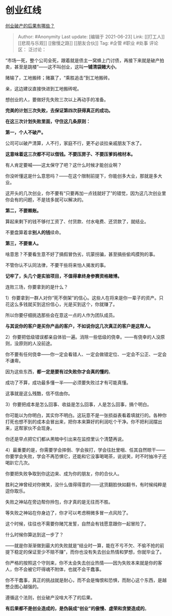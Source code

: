 # 创业红线
[创业破产的后果有哪些？](https://www.zhihu.com/question/466575462/answer/1955099997)

> Author: #Anonymity
> Last update: [编辑于 2021-06-23]
> Link: [[打工人]] [[悲观与乐观]] [[傲慢之路]] [[朋友合伙]]
> Tag: #企管 #职业 #处事
> 评论区：
> 泛讨论：

“市场一死，整个公司全死，跟着就是债主一窝蜂上门讨债，再接下来就是破产拍卖，甚至是跳楼”——这不叫创业，这叫**一铺清袋赌大小**。

赌输了，工地搬砖；赌赢了，“乘胜追击”到工地搬砖。

亲，这边建议直接快进到工地搬砖呢。

想创业的人，要做好先失败三次以上再动手的准备。

**完美的计划三次失败，去保证第四次获得真正的成功。**

**在这三次计划失败里面，守住这几条原则：**

**第一，个人不破产。**

公司可以破产清算，人不行，家庭不行，更不必谈拉亲戚朋友下水了。

**这意味着这三次都不可以借钱。不要压房子、不要压爹妈棺材本。**

有人肯定要喊——这太保守了吧？这什么时候才能创业啊？

你没听懂这是什么意思吗？——在这个限制前提下，你能创多大业，那就是多大业。

这开头的几次创业，你不要有“只要再加一点钱就好了”的错觉，因为这几次创业里你会有的问题，不是钱多就可以解决的。

**第二，不要赖账。**

算起来剩下的钱不够付工资了、付货款、付水电费、还贷款了，就结业。

不要盘算着拿**别人的钱**续命。

**第三，不要害人。**

啥意思？不要看生意不好了搞假冒伪劣，坑蒙拐骗，甚至搞些偷鸡摸狗的事。

不管你认不认同法律，不要干些将来怕人揭发的事。

**记牢了，头几个是实验项目，不值得拿终身参赛资格赌博。**

连败三场，你要拿到的是什么？

1）你要拿到一群人对你“死不倒架”的信心。这些人在将来是你一辈子的资产。只花这么多钱就买到这份信心，光是买到这个，你就赚了。

所以你要仔细挑选那些会在意这一点的人作为团队成员。

**与其说你的客户是买你产品的客户，不如说你这几次真正的客户是这帮人。**

2）你要把低级错误都亲自体验一遍。消除一些低级的侥幸。——有侥幸的人没原则，没原则的人没前途。

你不要有任何侥幸——你一定会看错人、一定会做错定位、一定会不公正、一定会不谦卑。

因为这些东西，**都一定是要有过失败你才会真的懂的**。

成功了不算，成功最多懂一半——必须要失败过才有可能真懂。

这事就是这么残酷，信不信由你。

3）你要把成本是怎么回事、收益是怎么回事，人是怎么回事，搞个明白。

你可能以为你明白，其实你不明白。这玩意不是一张损益表看着填就行的。各种你打死也想不到的成本会冒出来，把你本来算好的利润吃个干净。你不把利润摆出来，这帮家伙不会现身。

你还是早点把它们都从黑暗中引出来在监控里认个清楚再说。

4）最重要的是，你需要学会摔倒、学会挨打，学会往肚里咽、任其自然晾干——你要学会失败，学会不再恐惧它，还能和它没事喝喝茶，说说笑，时不时抽冷子还喝趴它几次。

你要把失败争取到你这边来、成为你的朋友，你的合伙人。

胜利之神曾经对你微笑，没什么值得得意的——这货翻脸快如翻书，有时候纯粹是逗你取乐。

失败之神站在旁边帮你拎包，你才真的是无往而不胜。

等失败之神站在你身边了，你才可以考虑稍微多冒一点风险了。

这个时候，往往也不需要你赌咒发誓，自然会有钱愿意跟你一起冒险了。

什么时候你算达到这一步了？

——就是你渐渐做到最大的失败就是“结业时一算，能在不亏不欠、不偷不抢的前提下稳定的保证至少不赔不赚”，而你也没有失去创业热情和梦想，你就毕业了。

你严格的按照这个守则来，你不太会失去创业热情——因为失败本来就是你的客人，你不会被它吓得魂不附体，也就不会干蠢事。

你不干蠢事，真正的挑战就是耐心，而不会是悔恨和恐惧，而耐心这个东西，是越憋企图心越强的。

遵循这个法则，创业破产没啥大不了的后果。

**有后果都不是创业造成的，是伪装成“创业”的傲慢、虚荣和贪婪造成的**。
